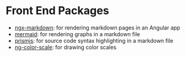 # Front End Packages
- [ngx-markdown](https://www.npmjs.com/package/ngx-markdown): for rendering markdown pages in an Angular app
- [mermaid](https://www.npmjs.com/package/mermaid): for rendering graphs in a markdown file
- [prismjs](https://www.npmjs.com/package/prismjs): for source code syntax highlighting in a markdown file
- [ng-color-scale](https://www.npmjs.com/package/ng-color-scale): for drawing color scales